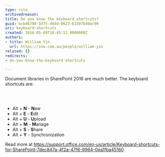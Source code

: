 ```yaml
---
type: rule
archivedreason: 
title: Do you know the keyboard shortcuts?
guid: bcb46798-5d75-4d4d-8623-b1507b40ac90
uri: keyboard-shortcuts
created: 2016-05-09T18:45:52.0000000Z
authors:
- title: William Yin
  url: https://ssw.com.au/people/william-yin
related: []
redirects:
- do-you-know-the-keyboard-shortcuts

---
```



<p class="p1">​Document libraries in SharePoint 2016 are much better. The keyboard shortcuts are&#58;​<br></p>
<br><excerpt class='endintro'></excerpt><br>
<ul class="ul1"><li class="li2">
      <span class="s1"></span>Alt +&#160;<strong>N</strong>&#160;-&#160;<strong>N</strong>ew</li><li class="li2">Alt +&#160;<strong>E</strong>&#160;-&#160;<strong>E</strong>dit</li><li class="li2">Alt +&#160;<strong>U</strong>&#160;-&#160;<strong>U</strong>pload​</li><li class="li2">Alt +&#160;<strong>M</strong>&#160;-&#160;<strong>M</strong>anage​<br></li><li class="li2">Alt +&#160;<strong>S</strong>&#160;-&#160;<strong>S</strong>hare</li><li class="li2">Alt +&#160;<strong>Y</strong>&#160;- Synchronization​​<br></li></ul><p>Read more at 
         <a href="https&#58;//support.office.com/en-us/article/Keyboard-shortcuts-for-SharePoint-7dec847a-4f2a-47f6-9964-0ea1fba45160">https&#58;//support.office.com/en-us/article/Keyboard-shortcuts-for-SharePoint-7dec847a-4f2a-47f6-9964-0ea1fba45160</a></p>


